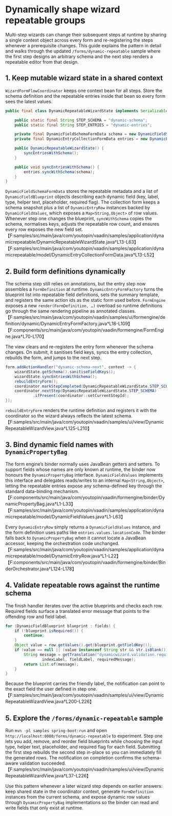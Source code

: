 # Dynamically shape wizard repeatable groups

Multi-step wizards can change their subsequent steps at runtime by sharing a
single context object across every form and re-registering the steps whenever a
prerequisite changes. This guide explains the pattern in detail and walks
through the updated `/forms/dynamic-repeatable` sample where the first step
designs an arbitrary schema and the next step renders a repeatable editor from
that design.

## 1. Keep mutable wizard state in a shared context

`WizardFormFlowCoordinator` keeps one context bean for all steps. Store the
schema definition and the repeatable entries inside that bean so every form sees
the latest values.

```java
public final class DynamicRepeatableWizardState implements Serializable {

    public static final String STEP_SCHEMA = "dynamic-schema";
    public static final String STEP_ENTRIES = "dynamic-entries";

    private final DynamicFieldSchemaFormData schema = new DynamicFieldSchemaFormData();
    private final DynamicEntryCollectionFormData entries = new DynamicEntryCollectionFormData();

    public DynamicRepeatableWizardState() {
        syncEntriesWithSchema();
    }

    public void syncEntriesWithSchema() {
        entries.syncWithSchema(schema);
    }
}
```

`DynamicFieldSchemaFormData` stores the repeatable metadata and a list of
`DynamicFieldBlueprint` objects describing each dynamic field (key, label, type,
helper text, placeholder, required flag). The collection form keeps a schema
snapshot plus a list of `DynamicEntryRow` instances backed by `DynamicFieldValues`,
which exposes a `Map<String,Object>` of row values. Whenever step one changes
the blueprint, `syncWithSchema` copies the schema, normalises keys, adjusts the
repeatable row count, and ensures every row exposes the new field set.【F:samples/src/main/java/com/youtopin/vaadin/samples/application/dynamicrepeatable/DynamicRepeatableWizardState.java†L13-L63】【F:samples/src/main/java/com/youtopin/vaadin/samples/application/dynamicrepeatable/model/DynamicEntryCollectionFormData.java†L13-L52】

## 2. Build form definitions dynamically

The schema step still relies on annotations, but the entry step now assembles a
`FormDefinition` at runtime. `DynamicEntryFormFactory` turns the blueprint list
into repeatable field definitions, sets the summary template, and registers the
same action ids as the static form used before. `FormEngine` exposes a new
`render(FormDefinition, …)` overload so runtime definitions go through the same
rendering pipeline as annotated classes.【F:samples/src/main/java/com/youtopin/vaadin/samples/ui/formengine/definition/dynamic/DynamicEntryFormFactory.java†L18-L109】【F:components/src/main/java/com/youtopin/vaadin/formengine/FormEngine.java†L70-L170】

The view clears and re-registers the entry form whenever the schema changes. On
submit, it sanitises field keys, syncs the entry collection, rebuilds the form,
and jumps to the next step.

```java
form.addActionHandler("dynamic-schema-next", context -> {
    wizardState.getSchema().sanitiseFieldKeys();
    wizardState.syncEntriesWithSchema();
    rebuildEntryForm();
    coordinator.markStepCompleted(DynamicRepeatableWizardState.STEP_SCHEMA);
    coordinator.nextStep(DynamicRepeatableWizardState.STEP_SCHEMA)
            .ifPresent(coordinator::setCurrentStepId);
});
```

`rebuildEntryForm` renders the runtime definition and registers it with the
coordinator so the wizard always reflects the latest schema.【F:samples/src/main/java/com/youtopin/vaadin/samples/ui/view/DynamicRepeatableWizardView.java†L125-L210】

## 3. Bind dynamic field names with `DynamicPropertyBag`

The form engine’s binder normally uses JavaBean getters and setters. To support
fields whose names are only known at runtime, the binder now honours the
`DynamicPropertyBag` interface. `DynamicFieldValues` implements this interface
and delegates reads/writes to an internal `Map<String,Object>`, letting the
repeatable entries expose any schema-defined key through the standard
data-binding mechanism.【F:components/src/main/java/com/youtopin/vaadin/formengine/binder/DynamicPropertyBag.java†L1-L33】【F:samples/src/main/java/com/youtopin/vaadin/samples/application/dynamicrepeatable/model/DynamicFieldValues.java†L1-L63】

Every `DynamicEntryRow` simply returns a `DynamicFieldValues` instance, and the
form definition uses paths like `entries.values.locationCode`. The binder falls
back to `DynamicPropertyBag` when it cannot locate a JavaBean accessor, keeping
the orchestration code unchanged.【F:samples/src/main/java/com/youtopin/vaadin/samples/application/dynamicrepeatable/model/DynamicEntryRow.java†L1-L22】【F:components/src/main/java/com/youtopin/vaadin/formengine/binder/BinderOrchestrator.java†L124-L178】

## 4. Validate repeatable rows against the runtime schema

The finish handler iterates over the active blueprints and checks each row.
Required fields surface a translated error message that points to the offending
row and field label.

```java
for (DynamicFieldBlueprint blueprint : fields) {
    if (!blueprint.isRequired()) {
        continue;
    }
    Object value = row.getValues().get(blueprint.getFieldKey());
    if (value == null || (value instanceof String str && str.isBlank())) {
        String message = getTranslation("dynamicwizard.validation.requiredField",
                indexLabel, fieldLabel, requiredMessage);
        return List.of(message);
    }
}
```

Because the blueprint carries the friendly label, the notification can point to
the exact field the user defined in step one.【F:samples/src/main/java/com/youtopin/vaadin/samples/ui/view/DynamicRepeatableWizardView.java†L200-L226】

## 5. Explore the `/forms/dynamic-repeatable` sample

Run `mvn -pl samples spring-boot:run` and open
`http://localhost:8080/forms/dynamic-repeatable` to experiment. Step one lets
you add, remove, and reorder field blueprints while choosing the input type,
helper text, placeholder, and required flag for each field. Submitting the first
step rebuilds the second step in-place so you can immediately fill the generated
rows. The notification on completion confirms the schema-aware validation
succeeded.【F:samples/src/main/java/com/youtopin/vaadin/samples/ui/view/DynamicRepeatableWizardView.java†L37-L226】

Use this pattern whenever a later wizard step depends on earlier answers: keep
shared state in the coordinator context, generate `FormDefinition` instances from
the current schema, and expose dynamic row values through `DynamicPropertyBag`
implementations so the binder can read and write fields that only exist at
runtime.
